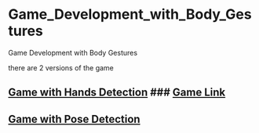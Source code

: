 # Game_Development_with_Body_Gestures
Game Development with Body Gestures

there are 2 versions of the game
## <a href="https://github.com/Sunil-Kumar-P/Game_Development_with_Body_Gestures/tree/main/Game_Development_with_Body_Gestures(Hands)">Game with Hands Detection</a> ### <a href="https://nimble-vacherin-6bd312.netlify.app/">Game Link</a>


## <a href="https://github.com/Sunil-Kumar-P/Game_Development_with_Body_Gestures/tree/main/Game_Development_with_Body_Gestures(Pose)">Game with Pose Detection</a>


